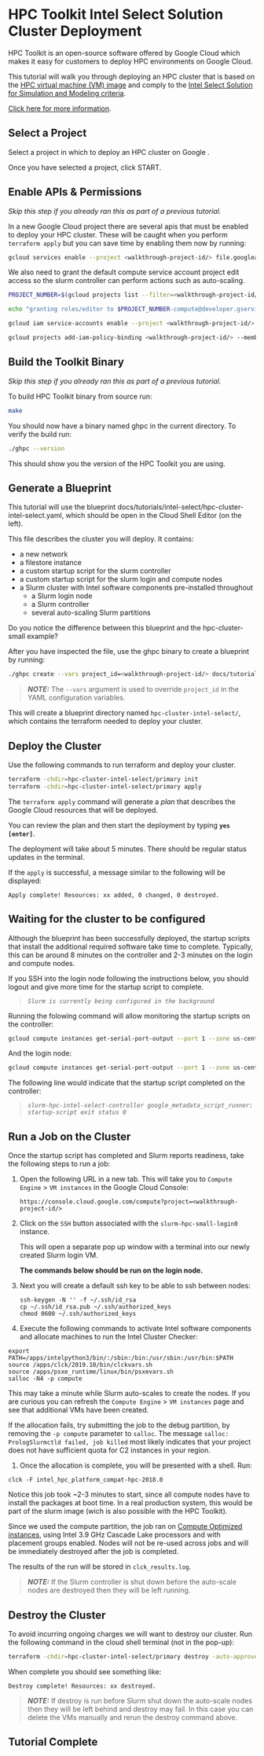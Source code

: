 # HPC Toolkit Intel Select Solution Cluster Deployment

HPC Toolkit is an open-source software offered by Google Cloud which makes it
easy for customers to deploy HPC environments on Google Cloud.

This tutorial will walk you through deploying an HPC cluster that is based on the [HPC virtual machine (VM) image](https://cloud.google.com/compute/docs/instances/create-hpc-vm) and comply to the [Intel Select Solution for Simulation and Modeling criteria](https://www.intel.com/content/www/us/en/products/solutions/select-solutions/hpc/simulation-modeling.html).

[Click here for more information](https://cloud.google.com/compute/docs/instances/create-intel-select-solution-hpc-clusters).

## Select a Project

Select a project in which to deploy an HPC cluster on Google .

<walkthrough-project-setup billing="true"></walkthrough-project-setup>

Once you have selected a project, click START.

## Enable APIs & Permissions

*Skip this step if you already ran this as part of a previous tutorial.*

In a new Google Cloud project there are several apis that must be enabled to
deploy your HPC cluster. These will be caught when you perform `terraform apply`
but you can save time by enabling them now by running:

<!-- Tried the native way to do this and it timed out. Leaving comment here for future reference. -->
<!-- <walkthrough-enable-apis apis="file.googleapis.com,compute.googleapis.com"></walkthrough-enable-apis> -->

```bash
gcloud services enable --project <walkthrough-project-id/> file.googleapis.com compute.googleapis.com
```

We also need to grant the default compute service account project edit access so
the slurm controller can perform actions such as auto-scaling.

<!-- Tried getting PROJECT_NUMBER using <walkthrough-project-number/> but returns empty string. -->

```bash
PROJECT_NUMBER=$(gcloud projects list --filter=<walkthrough-project-id/> --format='value(PROJECT_NUMBER)')

echo "granting roles/editor to $PROJECT_NUMBER-compute@developer.gserviceaccount.com"

gcloud iam service-accounts enable --project <walkthrough-project-id/> "$PROJECT_NUMBER"-compute@developer.gserviceaccount.com

gcloud projects add-iam-policy-binding <walkthrough-project-id/> --member=serviceAccount:"$PROJECT_NUMBER"-compute@developer.gserviceaccount.com --role=roles/editor
```

## Build the Toolkit Binary

*Skip this step if you already ran this as part of a previous tutorial.*

To build HPC Toolkit binary from source run:

```bash
make
```

You should now have a binary named ghpc in the current directory. To verify the
build run:

```bash
./ghpc --version
```

This should show you the version of the HPC Toolkit you are using.

## Generate a Blueprint

This tutorial will use the blueprint docs/tutorials/intel-select/hpc-cluster-intel-select.yaml, which should be open in the Cloud Shell Editor (on the left).

This file describes the cluster you will deploy. It contains:

* a new network
* a filestore instance
* a custom startup script for the slurm controller
* a custom startup script for the slurm login and compute nodes
* a Slurm cluster with Intel software components pre-installed throughout
  * a Slurm login node
  * a Slurm controller
  * several auto-scaling Slurm partitions

Do you notice the difference between this blueprint and the hpc-cluster-small example?

After you have inspected the file, use the ghpc binary to create a blueprint by running:

```bash
./ghpc create --vars project_id=<walkthrough-project-id/> docs/tutorials/intel-select/hpc-cluster-intel-select.yaml
```

> **_NOTE:_** The `--vars` argument is used to override `project_id` in the YAML
> configuration variables.

This will create a blueprint directory named `hpc-cluster-intel-select/`, which
contains the terraform needed to deploy your cluster.

## Deploy the Cluster

Use the following commands to run terraform and deploy your cluster.

```bash
terraform -chdir=hpc-cluster-intel-select/primary init
terraform -chdir=hpc-cluster-intel-select/primary apply
```

The `terraform apply` command will generate a _plan_ that describes the Google
Cloud resources that will be deployed.

You can review the plan and then start the deployment by typing
**`yes [enter]`**.

The deployment will take about 5 minutes. There should be regular status updates
in the terminal.

If the `apply` is successful, a message similar to the following will be
displayed:

<!-- Note: Bash blocks give "copy to cloud shell" option.  -->
<!-- "shell" or "text" is used in places where command should not be run in cloud shell. -->

```shell
Apply complete! Resources: xx added, 0 changed, 0 destroyed.
```

## Waiting for the cluster to be configured

Although the blueprint has been successfully deployed, the startup scripts that
install the additional required software take time to complete. Typically, this can be
around 8 minutes on the controller and 2-3 minutes on the login and compute
nodes.

If you SSH into the login node following the instructions below, you should
logout and give more time for the startup script to complete.

> _`Slurm is currently being configured in the background`_

Running the folowing command will allow monitoring the startup scripts on the controller:

```bash
gcloud compute instances get-serial-port-output --port 1 --zone us-central1-c --project <walkthrough-project-id/> slurm-hpc-intel-select-controller | grep startup-script
```

And the login node:

```bash
gcloud compute instances get-serial-port-output --port 1 --zone us-central1-c --project <walkthrough-project-id/> slurm-hpc-intel-select-login0 | grep startup-script
```

The following line would indicate that the startup script completed on the controller:
>_`slurm-hpc-intel-select-controller google_metadata_script_runner: startup-script exit status 0`_

## Run a Job on the Cluster

Once the startup script has completed and Slurm reports readiness, take the
following steps to run a job:

1. Open the following URL in a new tab. This will take you to `Compute Engine` >
   `VM instances` in the Google Cloud Console:

   <!-- Note: Cannot embed links in Google Cloud tutorial. Tried markdown and html -->

   ```text
   https://console.cloud.google.com/compute?project=<walkthrough-project-id/>
   ```

   <!-- Note: gcloud ssh does not work for cloud shell for google internal projects. -->
   <!-- Tutorial opts to use UI instead -->

1. Click on the `SSH` button associated with the `slurm-hpc-small-login0`
   instance.

   This will open a separate pop up window with a terminal into our newly created
   Slurm login VM.

   **The commands below should be run on the login node.**

1. Next you will create a default ssh key to be able to ssh between nodes:

   ```shell
   ssh-keygen -N '' -f ~/.ssh/id_rsa
   cp ~/.ssh/id_rsa.pub ~/.ssh/authorized_keys
   chmod 0600 ~/.ssh/authorized_keys
   ```

1. Execute the following commands to activate Intel software components and
   allocate machines to run the Intel Cluster Checker:

```shell
export PATH=/apps/intelpython3/bin/:/sbin:/bin:/usr/sbin:/usr/bin:$PATH
source /apps/clck/2019.10/bin/clckvars.sh
source /apps/psxe_runtime/linux/bin/psxevars.sh
salloc -N4 -p compute
```

This may take a minute while Slurm auto-scales to create the nodes. If you are
curious you can refresh the `Compute Engine` > `VM instances` page and see that
additional VMs have been created.

If the allocation fails, try submitting the job to the debug partition,
by removing the `-p compute` parameter to `salloc`. The message `salloc:
PrologSlurmctld failed, job killed` most likely indicates that your project does
not have sufficient quota for C2 instances in your region.

1. Once the allocation is complete, you will be presented with a shell. Run:

```shell
clck -F intel_hpc_platform_compat-hpc-2018.0
```

Notice this job took ~2-3 minutes to start, since all compute nodes have to install the packages at boot time. In a real production system, this would be part of the slurm image (wich is also possible with the HPC Toolkit).

Since we used the compute partition, the job ran on [Compute Optimized
instances](https://cloud.google.com/compute/docs/compute-optimized-machines),
using Intel 3.9 GHz Cascade Lake processors and with placement groups enabled.
Nodes will not be re-used across jobs and will be immediately destroyed after
the job is completed.

The results of the run will be stored in `clck_results.log`.

> **_NOTE:_** If the Slurm controller is shut down before the auto-scale nodes
> are destroyed then they will be left running.

## Destroy the Cluster

To avoid incurring ongoing charges we will want to destroy our cluster. Run the
following command in the cloud shell terminal (not in the pop-up):

```bash
terraform -chdir=hpc-cluster-intel-select/primary destroy -auto-approve
```

When complete you should see something like:

```shell
Destroy complete! Resources: xx destroyed.
```

> **_NOTE:_** If destroy is run before Slurm shut down the auto-scale nodes then
> they will be left behind and destroy may fail. In this case you can delete the
> VMs manually and rerun the destroy command above.

## Tutorial Complete

<walkthrough-conclusion-trophy></walkthrough-conclusion-trophy>

